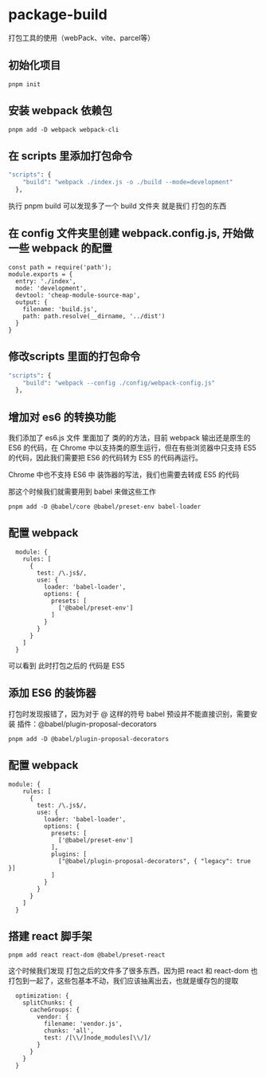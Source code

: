 # package-build
打包工具的使用（webPack、vite、parcel等）


## 初始化项目
`pnpm init`

## 安装 webpack 依赖包

`pnpm add -D webpack webpack-cli`

## 在 scripts 里添加打包命令
```cmd
"scripts": {
    "build": "webpack ./index.js -o ./build --mode=development"
  },
```
执行 pnpm build 可以发现多了一个 build 文件夹 就是我们 打包的东西

## 在 config 文件夹里创建 webpack.config.js, 开始做一些 webpack 的配置
```
const path = require('path');
module.exports = {
  entry: './index',
  mode: 'development',
  devtool: 'cheap-module-source-map',
  output: {
    filename: 'build.js',
    path: path.resolve(__dirname, '../dist')
  }
}
```

## 修改scripts 里面的打包命令
```cmd
"scripts": {
    "build": "webpack --config ./config/webpack-config.js"
  },
```

## 增加对 es6 的转换功能
我们添加了 es6.js 文件 里面加了 类的的方法，目前 webpack 输出还是原生的 ES6 的代码，在 Chrome 中以支持类的原生运行，但在有些浏览器中只支持 ES5 的代码，因此我们需要把 ES6 的代码转为 ES5 的代码再运行。 

Chrome 中也不支持 ES6 中 装饰器的写法，我们也需要去转成 ES5 的代码

那这个时候我们就需要用到 babel 来做这些工作

`pnpm add -D @babel/core @babel/preset-env babel-loader`

## 配置 webpack
```
  module: {
    rules: [
      {
        test: /\.js$/,
        use: {
          loader: 'babel-loader',
          options: {
            presets: [
              ['@babel/preset-env']
            ]
          }
        }
      }
    ]
  }
```

可以看到 此时打包之后的 代码是 ES5 

## 添加 ES6 的装饰器
打包时发现报错了，因为对于 @ 这样的符号 babel 预设并不能直接识别，需要安装 插件：@babel/plugin-proposal-decorators

`pnpm add -D @babel/plugin-proposal-decorators`
## 配置 webpack
```
module: {
    rules: [
      {
        test: /\.js$/,
        use: {
          loader: 'babel-loader',
          options: {
            presets: [
              ['@babel/preset-env']
            ],
            plugins: [
              ["@babel/plugin-proposal-decorators", { "legacy": true }]
            ]
          }
        }
      }
    ]
  }
```

## 搭建 react 脚手架
`pnpm add react react-dom @babel/preset-react`

这个时候我们发现 打包之后的文件多了很多东西，因为把 react 和 react-dom 也打包到一起了，这些包基本不动，我们应该抽离出去，也就是缓存包的提取

```
  optimization: {
    splitChunks: {
      cacheGroups: {
        vendor: {
          filename: 'vendor.js',
          chunks: 'all',
          test: /[\\/]node_modules[\\/]/
        }
      }
    }
  }
```